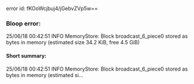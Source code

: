 error id: fKOoWcjbuj4/jGebvZVp5w==
### Bloop error:

25/06/18 00:42:51 INFO MemoryStore: Block broadcast_6_piece0 stored as bytes in memory (estimated size 34.2 KiB, free 4.5 GiB)
#### Short summary: 

25/06/18 00:42:51 INFO MemoryStore: Block broadcast_6_piece0 stored as bytes in memory (estimated si...